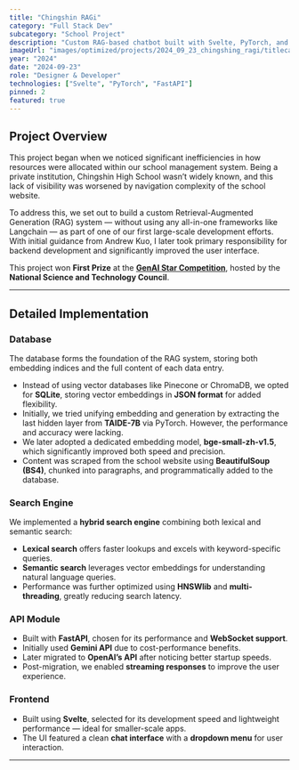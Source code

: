 ```yaml
---
title: "Chingshin RAGi"
category: "Full Stack Dev"
subcategory: "School Project"
description: "Custom RAG-based chatbot built with Svelte, PyTorch, and FastAPI without relying on all-in-one frameworks like LangChain"
imageUrl: "images/optimized/projects/2024_09_23_chingshing_ragi/titlecard.webp"
year: "2024"
date: "2024-09-23"
role: "Designer & Developer"
technologies: ["Svelte", "PyTorch", "FastAPI"]
pinned: 2
featured: true
---
```


## Project Overview

This project began when we noticed significant inefficiencies in how resources were allocated within our school management system. Being a private institution, Chingshin High School wasn’t widely known, and this lack of visibility was worsened by navigation complexity of the school website.

To address this, we set out to build a custom Retrieval-Augmented Generation (RAG) system — without using any all-in-one frameworks like Langchain — as part of one of our first large-scale development efforts. With initial guidance from Andrew Kuo, I later took primary responsibility for backend development and significantly improved the user interface.

This project won **First Prize** at the [**GenAI Star Competition**](https://genaistars.org.tw/news/35), hosted by the **National Science and Technology Council**.

---

## Detailed Implementation

### Database

The database forms the foundation of the RAG system, storing both embedding indices and the full content of each data entry.

- Instead of using vector databases like Pinecone or ChromaDB, we opted for **SQLite**, storing vector embeddings in **JSON format** for added flexibility.
- Initially, we tried unifying embedding and generation by extracting the last hidden layer from **TAIDE-7B** via PyTorch. However, the performance and accuracy were lacking.
- We later adopted a dedicated embedding model, **bge-small-zh-v1.5**, which significantly improved both speed and precision.
- Content was scraped from the school website using **BeautifulSoup (BS4)**, chunked into paragraphs, and programmatically added to the database.

### Search Engine

We implemented a **hybrid search engine** combining both lexical and semantic search:

- **Lexical search** offers faster lookups and excels with keyword-specific queries.
- **Semantic search** leverages vector embeddings for understanding natural language queries.
- Performance was further optimized using **HNSWlib** and **multi-threading**, greatly reducing search latency.

### API Module

- Built with **FastAPI**, chosen for its performance and **WebSocket support**.
- Initially used **Gemini API** due to cost-performance benefits.
- Later migrated to **OpenAI’s API** after noticing better startup speeds.
- Post-migration, we enabled **streaming responses** to improve the user experience.

### Frontend

- Built using **Svelte**, selected for its development speed and lightweight performance — ideal for smaller-scale apps.
- The UI featured a clean **chat interface** with a **dropdown menu** for user interaction.

---

